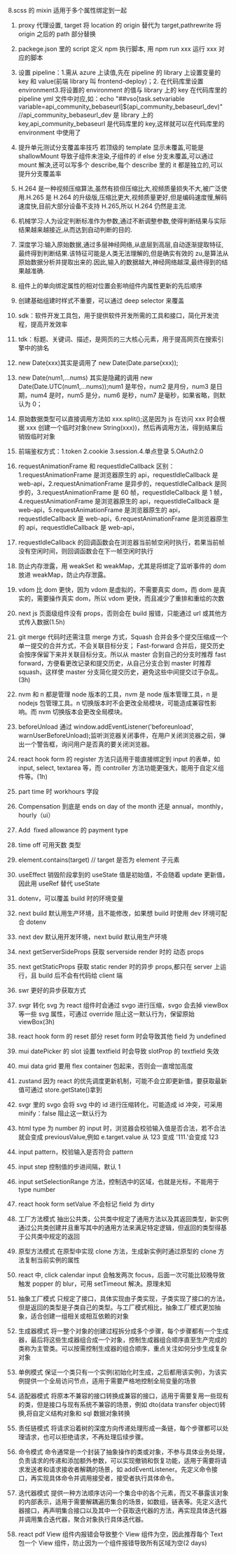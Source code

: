 8.scss 的 mixin 适用于多个属性绑定到一起

1.  proxy 代理设置, target 将 location 的 origin 替代为 target,pathrewrite 将 origin 之后的 path 部分替换
2.  packege.json 里的 script 定义 npm 执行脚本, 用 npm run xxx 运行 xxx 对应的脚本

3.  设置 pipeline：1.需从 azure 上读值,先在 pipeline 的 library 上设置变量的 key 和 value(前端 library 叫 frontend-deploy)；2. 在代码库里设置 environment3.将设置的 environment 的值与 library 上的 key 在代码库里的 pipeline yml 文件中对应,如：echo "##vso[task.setvariable variable=api_community_bebaseurl]$(api_community_bebaseurl_dev)" //api_community_bebaseurl_dev 是 library 上的 key,api_community_bebaseurl 是代码库里的 key,这样就可以在代码库里的 environment 中使用了

4.  提升单元测试分支覆盖率技巧 若顶级的 template 显示未覆盖,可能是 shallowMount 导致子组件未渲染,子组件的 if else 分支未覆盖,可以通过 mount 解决,还可以写多个 describe,每个 describe 里的 it 都是独立的,可以提升分支覆盖率

5.  H.264 是一种视频压缩算法,虽然有损但压缩比大,视频质量损失不大,被广泛使用.H.265 是 H.264 的升级版,压缩比更大,视频质量更好,但是编码速度慢,解码速度快,目前大部分设备不支持 H.265,所以 H.264 仍然是主流.

6.  机械学习:人为设定判断标准作为参数,通过不断调整参数,使得判断结果与实际结果越来越接近,从而达到自动判断的目的.
7.  深度学习:输入原始数据,通过多层神经网络,从底层到高层,自动逐渐提取特征,最终得到判断结果.该特征可能是人类无法理解的,但是确实有效的 zu,是算法从原始数据分析并提取出来的.因此,输入的数据越大,神经网络越深,最终得到的结果越准确.

8.  组件上的单向绑定属性的相对位置会影响组件内属性更新的先后顺序
9.  创建基础组建时样式不重要，可以通过 deep selector 来覆盖
10. sdk：软件开发工具包，用于提供软件开发所需的工具和接口，简化开发流程，提高开发效率
11. tdk：标题、关键词、描述，是网页的三大核心元素，用于提高网页在搜索引擎中的排名
12. new Date(xxx)其实是调用了 new Date(Date.parse(xxx));
13. new Date(num1,...nums) 其实是隐藏的调用 new Date(Date.UTC(num1,...nums));num1 是年份，num2 是月份，num3 是日期，num4 是时，num5 是分，num6 是秒，num7 是毫秒，如果省略，则默认为 0；
14. 原始数据类型可以直接调用方法如 xxx.split();这是因为 js 在访问 xxx 时会根据 xxx 创建一个临时对象(new String(xxx))，然后再调用方法，得到结果后销毁临时对象
15. 前端鉴权方式：1.token 2.cookie 3.session.4.单点登录 5.OAuth2.0
16. requestAnimationFrame 和 requestIdleCallback 区别：1.requestAnimationFrame 是浏览器原生的 api，requestIdleCallback 是 web-api，2.requestAnimationFrame 是异步的，requestIdleCallback 是同步的，3.requestAnimationFrame 是 60 帧，requestIdleCallback 是 1 帧，4.requestAnimationFrame 是浏览器原生的 api，requestIdleCallback 是 web-api，5.requestAnimationFrame 是浏览器原生的 api，requestIdleCallback 是 web-api，6.requestAnimationFrame 是浏览器原生的 api，requestIdleCallback 是 web-api，
17. requestIdleCallback 的回调函数会在浏览器当前帧空闲时执行，若果当前帧没有空闲时间，则回调函数会在下一帧空闲时执行
18. 防止内存泄露，用 weakSet 和 weakMap，尤其是将绑定了监听事件的 dom 放进 weakMap，防止内存泄露。
19. vdom 比 dom 更快，因为 vdom 是虚拟的，不需要真实 dom，而 dom 是真实的，需要操作真实 dom，所以 vdom 更快，而且减少了重排和重绘的次数
20. next js 页面级组件没有 props，否则会在 build 报错，只能通过 url 或其他方式传入数据(1.5h)
21. git merge 代码时还需注意 merge 方式，Squash 合并会多个提交压缩成一个单一提交的合并方式，不会关联目标分支； Fast-forward 合并后，提交历史会按序保留下来并关联目标分支。所以从 master 合到自己的分支时推荐 fast forward，方便看更改记录和提交历史，从自己分支合到 master 时推荐 squash，这样使 master 分支简化提交历史，避免这些中间提交过于杂乱。(3h)
22. nvm 和 n 都是管理 node 版本的工具，nvm 是 node 版本管理工具，n 是 nodejs 包管理工具。n 切换版本时不会更改全局模块，可能造成兼容性影响。而 nvm 切换版本会更改全局模块。
23. beforeUnload 通过 window.addEventListener('beforeunload', warnUserBeforeUnload);监听浏览器关闭事件，在用户关闭浏览器之前，弹出一个警告框，询问用户是否真的要关闭浏览器。
24. react hook form 的 register 方法只适用于能直接绑定到 input 的表单，如 input, select, textarea 等，而 controller 方法功能更强大，能用于自定义组件等。(1h)

25. part time 时 workhours 字段
26. Compensation 到底是 ends on day of the month 还是 annual，monthly，hourly（ui）
27. Add  fixed allowance 的 payment type
28. time off 可用天数 类型
29. element.contains(target) // target 是否为 element 子元素
30. useEffect 销毁阶段拿到的 useState 值是初始值，不会随着 update 更新值，因此用 useRef 替代 useState
31. dotenv，可以覆盖 build 时的环境变量
32. next build 默认用生产环境，且不能修改，如果想 build 时使用 dev 环境可配合 dotenv
33. next dev 默认用开发环境，next build 默认用生产环境
34. next getServerSideProps 获取 serverside render 时的 动态 props
35. next getStaticProps 获取 static render 时的异步 props,都只在 server 上运行，且 build 后不会有代码给 client 端
36. swr 更好的异步获取方式
37. svgr 转化 svg 为 react 组件时会通过 svgo 进行压缩，svgo 会去掉 viewBox 等一些 svg 属性，可通过 override 阻止这一默认行为，保留原始 viewBox(3h)
38. react hook form 的 reset 部分 reset form 时会导致其他 field 为 undefined
39. mui datePicker 的 slot 设置 textfield 时会导致 slotProp 的 textfield 失效
40. mui data grid 要用 flex container 包起来，否则会一直增加高度
41. zustand 因为 react 的优先调度更新机制，可能不会立即更新值，要获取最新值可通过 store.getState()拿到
42. svgr 里的 svgo 会将 svg 中的 id 进行压缩转化，可能造成 id 冲突，可采用 minify：false 阻止这一默认行为
43. html type 为 number 的 input 时，浏览器会校验输入值是否合法，若不合法就会变成 previousValue,例如 e.target.value 从 123 变成 '111.'会变成 123
44. input pattern，校验输入是否符合 pattern
45. input step 控制值的步进间隔，默认 1
46. input setSelectionRange 方法，控制选中的区域，也就是光标，不能用于 type number
47. react hook form setValue 不会标记 field 为 dirty
48. 工厂方法模式 抽出公共类，公共类中规定了通用方法以及其返回类型，新实例通过公共类创建并且重写其中的通用方法来满足特定逻辑，但返回的类型得基于公共类中规定的返回
49. 原型方法模式 在原型中实现 clone 方法，生成新实例时通过原型的 clone 方法复制当前实例的属性
50. react 中, click calendar input 会触发两次 focus，后面一次可能比较晚导致触发 popper 的 blur，可用 setTimeout 解决。原理未知
51. 抽象工厂模式 只规定了接口，具体实现由子类实现，子类实现了接口的方法，但是返回的类型是子类自己的类型。与工厂模式相比，抽象工厂模式更加抽象，适合创建一组相关或相互依赖的对象
52. 生成器模式 将一整个对象的创建过程拆分成多个步骤，每个步骤都有一个生成器，最后将这些生成器组合成一个对象，控制生成器组合顺序直至生产完成的类称为主管类。可以按需控制生成器的组合顺序，重点关注如何分步生成复杂对象
53. 单例模式 保证一个类只有一个实例(初始化时生成，之后都用该实例)，为该实例提供一个全局访问节点，适用于需要严格地控制全局变量的场景
54. 适配器模式 将原本不兼容的接口转换成兼容的接口，适用于需要复用一些现有的类，但是接口与现有系统不兼容的场景，例如 dto(data transfer object)转换,将自定义结构对象和 sql 数据对象转换
55. 责任链模式 将请求沿着树的深度方向传递处理形成一条链，每个步骤都可以处理请求，也可以拒绝请求，不再处理后续步骤。
56. 命令模式 命令通常是一个封装了抽象操作的类或对象，不参与具体业务处理，负责请求的传递和添加额外参数，可以实现撤销和恢复功能，适用于需要将请求发送者和请求接收者解耦的场景，如 addEventListener。先定义命令接口，再实现具体命令并调用接受者，接受者执行具体命令。
57. 迭代器模式 提供一种方法顺序访问一个集合中的各个元素，而又不暴露该对象的内部表示，适用于需要解耦遍历集合的场景，如数组，链表等。先定义迭代器接口，再声明集合接口以及其中一个获取迭代器的方法，再实现具体迭代器并调用集合迭代器，聚合对象执行具体迭代器。
58. react pdf View 组件内报错会导致整个 View 组件为空，因此推荐每个 Text 包一个 View 组件，防止因为一个组件报错导致所有区域为空(2 days)
